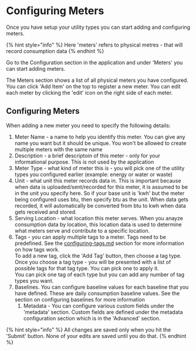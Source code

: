 # Configuring Meters

Once you have setup your utility types you can start adding and configuring meters.

{% hint style="info" %}
Here 'meters' refers to physical metres - that will record consumption data
{% endhint %}



Go to the Configuration section in the application and under 'Meters' you can start adding meters.



The Meters section shows a list of all physical meters you have configured. You can click 'Add Item' on the top to register a new meter. You can edit each meter by clicking the 'edit' icon on the right side of each meter.



## Configuring Meters

When adding a new meter you need to specify the following details:

1. Meter Name - a name to help you identify this meter. You can give any name you want but it should be unique. You won't be allowed to create multiple meters with the same name
2. Description - a brief descriptoin of this meter - only for your informational purpose. This is not used by the application
3. Meter Type - what kind of meter this is - you will pick one of the utility types you configured earlier (example: energy or water or waste)
4. Unit - what unit this meter records data in. This is important because when data is uploaded/sent/recorded for this meter, it is assumed to be in the unit you specify here. So if your base unit is 'kwh' but the meter being configured uses btu, then specify btu as the unit.  When data gets recorded, it will automatically be converted from btu to kwh when data gets received and stored.
5. Serving Location - what location this meter serves. When you anayze consumption data by location, this location data is used to determine what meters serve and contribute to a specific location.
6. Tags - you can apply multiple tags to a meter. Tags need to be predefined. See the [configuring-tags.md](configuring-tags.md "mention") section for more information on how tags work.\
   To add a new tag, click the 'Add Tag' button, then choose a tag type. \
   Once you choose a tag type - you will be presented with a list of possible tags for that tag type. You can pick one to apply it.\
   You can pick one tag of each type but you can add any number of tag types you want.
7. Baselines. You can configure baseline values for each baseline that you have defined. These are daily consumption baseline values. See  the section on configuring baselines for more information
   1. Metadata - You can configure various custom fields under the 'metadata' section. Custom fields are defined under the metadata configuration section which is in the 'Advanced' section.&#x20;

{% hint style="info" %}
All changes are saved only when you hit the 'Submit' button. None of your edits are saved until you do that.
{% endhint %}

